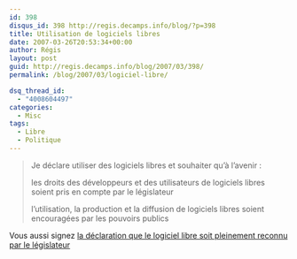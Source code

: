 ```yaml
---
id: 398
disqus_id: 398 http://regis.decamps.info/blog/?p=398
title: Utilisation de logiciels libres
date: 2007-03-26T20:53:34+00:00
author: Régis
layout: post
guid: http://regis.decamps.info/blog/2007/03/398/
permalink: /blog/2007/03/logiciel-libre/

dsq_thread_id:
  - "4008604497"
categories:
  - Misc
tags:
  - Libre
  - Politique
---
```

> Je déclare utiliser des logiciels libres et souhaiter qu’à l’avenir :
> 
> les droits des développeurs et des utilisateurs de logiciels libres soient pris en compte par le législateur
> 
> l’utilisation, la production et la diffusion de logiciels libres soient encouragées par les pouvoirs publics
> 

Vous aussi signez [la déclaration que le logiciel libre soit pleinement reconnu par le législateur](http://www.candidats.fr/signer)
